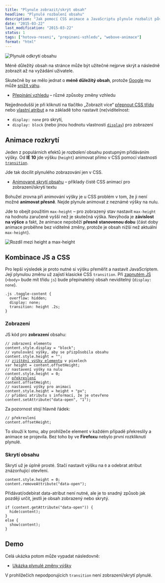```yaml
---
title: "Plynule zobrazit/skrýt obsah"
headline: "Plynulé rozbalení obsahu"
description: "Jak pomocí CSS animace a JavaScriptu plynule rozbalit původně skrytý obsah."
date: "2015-03-22"
last_modification: "2015-03-22"
status: 1
tags: ["hotova-reseni", "prepinani-vzhledu", "webove-animace"]
format: "html"
---
```


<p><img src="/files/rozbaleni/odkryti.gif" alt="Plynulé odkrytí obsahu" class="border"></p>









<p>Méně důležitý obsah na stránce může být užitečné nejprve skrýt a následně zobrazit až na vyžádání uživatele.</p>

<p>Skutečně by se mělo jednat o <b>méně důležitý obsah</b>, protože <a href="/google">Google</a> mu může <a href="/skryty-text">snížit váhu</a>.</p>

<div class="internal-content">
  <ul>
    <li><a href="/prepinani-vzhledu">Přepínání vzhledu</a> – různé způsoby změny vzhledu</li>
  </ul>
</div>

<p>Nejjednodušší je při kliknutí na tlačítko „Zobrazit více“ <a href="/prepinani-trid">přepnout CSS třídu</a> nebo <a href="/toggle-data-atributy">vlastní atribut</a> a na základě toho nastavit (ne)viditelnost:</p>

<ul>
  <li><code>display: none</code> pro skrytí,</li>
  <li><code>display: block</code> (nebo jinou hodnotu vlastnosti <a href="/display"><code>display</code></a>) pro zobrazení</li>
</ul>

<h2 id="animace">Animace rozkrytí</h2>

<p>Jeden z populárních efektů je <i>rozbalení</i> obsahu postupným přidáváním výšky. Od <b>IE 10</b> jde výšku (<code>height</code>) animovat přímo v CSS pomocí vlastnosti <a href="/transition"><code>transition</code></a>.</p>

<p>Jde tak docílit plynulého zobrazování jen v CSS.</p>

<div class="internal-content">
  <ul>
    <li><a href="/animace-skryt">Animované skrytí obsahu</a> – příklady čistě CSS animací pro zobrazení/skrytí textu</li>
  </ul>
</div>

<p>Bohužel zrovna při animování výšky je u CSS problém v tom, že ji není možné <b>animovat přesně</b>. Nejde plynule animovat z neznámé výšky na nulu.</p>

<p>Jde to obejít použitím <code>max-height</code> – pro zobrazený stav nastavit <code>max-height</code> na hodnotu zaručeně vyšší než je skutečná výška. Nevýhoda je <b>závislost na výšce</b> a fakt, že animace nepoběží <b>přesně stanovenou dobu</b> (část doby animace proběhne bez viditelné změny, protože je obsah nižší než aktuální <code>max-height</code>).</p>

<p><img src="/files/animace-skryt/max-height.png" alt="Rozdíl mezi height a max-height" class="border"></p>

















<h2 id="js">Kombinace JS a CSS</h2>

<p>Pro lepší výsledek je proto nutné si výšku přeměřit a nastavit JavaScriptem. Její plynulou změnu už zajistí klasické CSS <code>transition</code>. Při <a href="/vypnuty-js">zapnutém JS</a> (<code>&lt;body></code> bude mít třídu <code>js</code>) bude přepínatelný obsah neviditelný (<code>display: none</code>).</p>

<pre><code>.js .toggle-content {
  overflow: hidden;
  display: none;
  transition: height .2s;
}</code></pre>






<h3 id="zobrazit">Zobrazení</h3>

<p>JS kód pro <b>zobrazení</b> obsahu:</p>

<pre><code>// zobrazení elementu
content.style.display = "block";
// vynulování výšky, aby se přizpůsobila obsahu
content.style.height = "";
// <a href="/zjisteni-rozmeru#rozmery-elementu">zjištění výšky elementu</a> v pixelech
var height = content.offsetHeight;
// nastavení výšky na nulu
content.style.height = 0;
// <a href="/vykreslovani#optimalisace">překreslení</a>
content.offsetHeight;
// nastavení výšky pro animaci
content.style.height = height + "px";
// přidání atributu s informací, že je otevřeno
content.setAttribute("data-open", "1"); </code></pre>














<p>Za pozornost stojí hlavně řádek:</p>

<pre><code>// překreslení
content.offsetHeight;</code></pre>

<p>To slouží k tomu, aby prohlížeče element v každém případě překreslily a animace se projevila. Bez toho by ve <b>Firefoxu</b> nebylo první rozkliknutí plynulé.</p>







<h3 id="skryti">Skrytí obsahu</h3>

<p>Skrytí už je úplně prosté. Stačí nastavit výšku na <code>0</code> a odebrat atribut znázorňující otevření.</p>

<pre><code>content.style.height = 0;
content.removeAttribute("data-open");</code></pre>

<p>Přidávat/odebírat data-atribut není nutné, ale je to snadný způsob jak později určit, jestli je obsah zobrazený nebo skrytý.</p>

<pre><code>if (content.getAttribute("data-open")) {
  hide(content);
}
else {
  show(content);
}</code></pre>









<h2 id="demo">Demo</h2>

<p>Celá ukázka potom může vypadat následovně:</p>

<div class="external-content">
  <ul>
    <li><a href="https://kod.djpw.cz/yolb">Ukázka plynulé změny výšky</a></li>
  </ul>
</div>

<p>V prohlížečích nepodporujících <code>transition</code> není zobrazení/skrytí plynulé.</p>